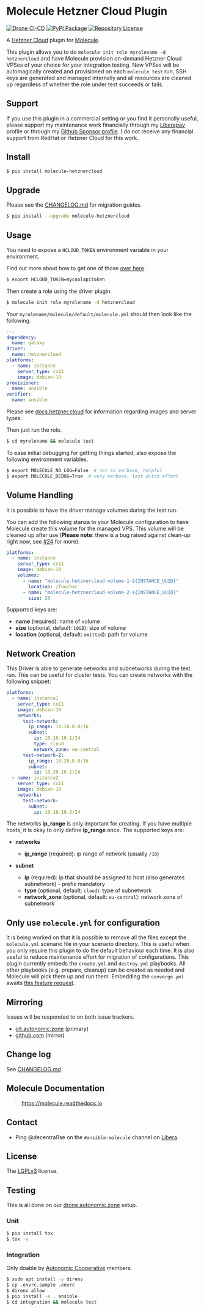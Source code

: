 # Molecule Hetzner Cloud Plugin

[![Drone CI-CD](https://drone.autonomic.zone/api/badges/autonomic-cooperative/molecule-hetznercloud/status.svg)](https://drone.autonomic.zone/autonomic-cooperative/molecule-hetznercloud)
[![PyPI Package](https://badge.fury.io/py/molecule-hetznercloud.svg)](https://badge.fury.io/py/molecule-hetznercloud)
[![Repository License](https://img.shields.io/badge/license-LGPL-brightgreen.svg)](LICENSE)

A [Hetzner Cloud](https://www.hetzner.com/cloud) plugin for [Molecule](https://molecule.readthedocs.io/en/latest/).

This plugin allows you to do `molecule init role myrolename -d hetznercloud`
and have Molecule provision on-demand Hetzner Cloud VPSes of your choice for
your integration testing. New VPSes will be automagically created and
provisioned on each `molecule test` run, SSH keys are generated and managed
internally and all resources are cleaned up regardless of whether the role
under test succeeds or fails.

## Support

If you use this plugin in a commercial setting or you find it personally
useful, please support my maintenance work financially through my
[Liberapay](https://liberapay.com/decentral1se/) profile or through my [Github
Sponsor profile](https://github.com/sponsors/decentral1se). I do not receive
any financial support from RedHat or Hetzner Cloud for this work.

## Install

```bash
$ pip install molecule-hetznercloud
```

## Upgrade

Please see the [CHANGELOG.md](./CHANGELOG.md) for migration guides.

```bash
$ pip install --upgrade molecule-hetznercloud
```

## Usage

You need to expose a `HCLOUD_TOKEN` environment variable in your environment.

Find out more about how to get one of those [over here](https://docs.hetzner.cloud/#overview-authentication).

```bash
$ export HCLOUD_TOKEN=mycoolapitoken
```

Then create a role using the driver plugin.

```bash
$ molecule init role myrolename -d hetznercloud
```

Your `myrolename/molecule/default/molecule.yml` should then look like the following.

```yaml
---
dependency:
  name: galaxy
driver:
  name: hetznercloud
platforms:
  - name: instance
    server_type: cx11
    image: debian-10
provisioner:
  name: ansible
verifier:
  name: ansible
```

Please see [docs.hetzner.cloud](https://docs.hetzner.cloud/) for information regarding images and server types.

Then just run the role.

```bash
$ cd myrolename && molecule test
```

To ease initial debugging for getting things started, also expose the following
environment variables.

```bash
$ export MOLECULE_NO_LOG=False  # not so verbose, helpful
$ export MOLECULE_DEBUG=True  # very verbose, last ditch effort
```

## Volume Handling

It is possible to have the driver manage volumes during the test run.

You can add the following stanza to your Molecule configuration to have
Molecule create this volume for the managed VPS. This volume will be cleaned up
after use (**Please note**: there is a bug raised against clean-up right now,
see [#24](https://github.com/ansible-community/molecule-hetznercloud/issues/24)
for more).

```yaml
platforms:
  - name: instance
    server_type: cx11
    image: debian-10
    volumes:
      - name: "molecule-hetznercloud-volume-1-${INSTANCE_UUID}"
        location: /foo/bar
      - name: "molecule-hetznercloud-volume-2-${INSTANCE_UUID}"
        size: 20
```

Supported keys are:

- **name** (required): name of volume
- **size** (optional, default: `10GB`): size of volume
- **location** (optional, default: `omitted`): path for volume

## Network Creation

This Driver is able to generate networks and subnetworks during the test run.
This can be useful for cluster tests. You can create networks with the
following snippet:

```yaml
platforms:
  - name: instance1
    server_type: cx11
    image: debian-10
    networks:
      test-network:
        ip_range: 10.10.0.0/16
        subnet:
          ip: 10.10.10.1/24
          type: cloud
          network_zone: eu-central
      test-network-2:
        ip_range: 10.20.0.0/16
        subnet:
          ip: 10.20.10.1/24
  - name: instance2
    server_type: cx11
    image: debian-10
    networks:
      test-network:
        subnet:
          ip: 10.10.10.2/24
```

The networks **ip_range** is only important for creating. If you have multiple
hosts, it is okay to only define **ip_range** once. The supported keys are:

- **networks**
    - **ip_range** (required): ip range of network (usually `/16`)

- **subnet**
    - **ip** (required): ip that should be assigned to host (also generates subnetwork) - prefix mandatory
    - **type** (optional, default: `cloud`): type of subnetwork
    - **network_zone** (optional, default: `eu-central`): network zone of subnetwork

## Only use `molecule.yml` for configuration

It is being worked on that it is possible to remove all the files except the
`molecule.yml` scenario file in your scenario directory. This is useful when
you only require this plugin to do the default behaviour each time. It is also
useful to reduce maintenance effort for migration of configurations. This
plugin currently embeds the `create.yml` and `destroy.yml` playbooks. All other
playbooks (e.g. prepare, cleanup) can be created as needed and Molecule will
pick them up and run them. Embedding the `converge.yml` awaits [this feature
request](https://github.com/ansible-community/molecule/issues/2675).

## Mirroring

Issues will be responded to on both issue trackers.

- [git.autonomic.zone](https://git.autonomic.zone/autonomic-cooperative/molecule-hetznercloud) (primary)
- [github.com](https://github.com/ansible-community/molecule-hetznercloud) (mirror)

## Change log

See [CHANGELOG.md](./CHANGELOG.md).

## Molecule Documentation

> https://molecule.readthedocs.io

## Contact

- Ping @decentral1se on the `#ansible-molecule` channel on [Libera](https://libera.chat/).

## License

The [LGPLv3](https://www.gnu.org/licenses/lgpl-3.0.en.html) license.

## Testing

This is all done on our [drone.autonomic.zone](https://drone.autonomic.zone/autonomic-cooperative/molecule-hetznercloud) setup.

### Unit

```bash
$ pip install tox
$ tox -v
```

### Integration

Only doable by [Autonomic Cooperative](https://autonomic.zone/) members.

```bash
$ sudo apt install -y direnv
$ cp .envrc.sample .envrc
$ direnv allow
$ pip install -e . ansible
$ cd integration && molecule test
```
